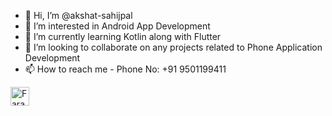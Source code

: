 - 👋 Hi, I’m @akshat-sahijpal
- 👀 I’m interested in Android App Development
- 🌱 I’m currently learning Kotlin along with Flutter 
- 💞️ I’m looking to collaborate on any projects related to Phone Application Development
- 📫 How to reach me 
         -  Phone No: +91 9501199411  
<!---
akshat-sahijpal/akshat-sahijpal is a ✨ special ✨ repository because its `README.md` (this file) appears on your GitHub profile.
You can click the Preview link to take a look at your changes.
--->
</h1>
<a href="https://www.linkedin.com/in/akshat-sahijpal-651b441a6/" target="_blank" rel="nofollow">
         <img align="left" alt="Faraz's Linkdein" width="30" src="https://cdn.jsdelivr.net/npm/simple-icons@v3/icons/linkedin.svg" /> 
 </a>
